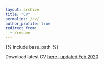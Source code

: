 ```yaml
---
layout: archive
title: "CV"
permalink: /cv/
author_profile: true
redirect_from:
  - /resume
---
```


{% include base_path %}

Download latest CV [here- updated Feb 2020](http://NatyaHans.github.io/files/NatyaHans_CV_2020feb.pdf)


